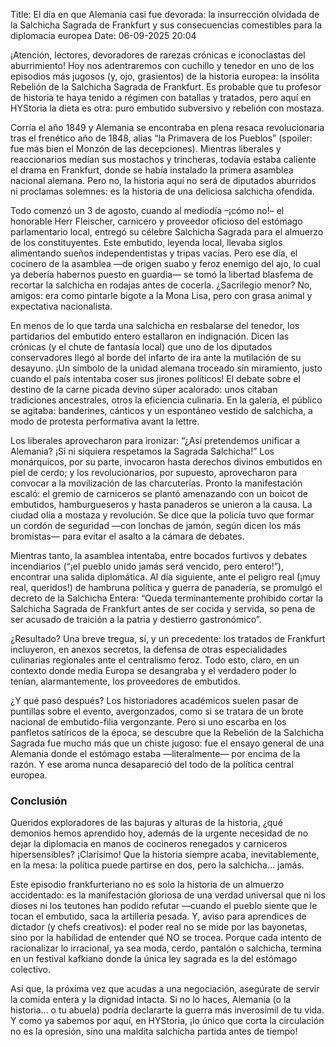 Title: El día en que Alemania casi fue devorada: la insurrección olvidada de la Salchicha Sagrada de Frankfurt y sus consecuencias comestibles para la diplomacia europea
Date: 06-09-2025 20:04

¡Atención, lectores, devoradores de rarezas crónicas e iconoclastas del aburrimiento! Hoy nos adentraremos con cuchillo y tenedor en uno de los episodios más jugosos (y, ojo, grasientos) de la historia europea: la insólita Rebelión de la Salchicha Sagrada de Frankfurt. Es probable que tu profesor de historia te haya tenido a régimen con batallas y tratados, pero aquí en HYStoria la dieta es otra: puro embutido subversivo y rebelión con mostaza.

Corría el año 1849 y Alemania se encontraba en plena resaca revolucionaria tras el frenético año de 1848, alias “la Primavera de los Pueblos” (spoiler: fue más bien el Monzón de las decepciones). Mientras liberales y reaccionarios medían sus mostachos y trincheras, todavía estaba caliente el drama en Frankfurt, donde se había instalado la primera asamblea nacional alemana. Pero no, la historia aquí no será de diputados aburridos ni proclamas solemnes: es la historia de una deliciosa salchicha ofendida.

Todo comenzó un 3 de agosto, cuando al mediodía –¡cómo no!– el honorable Herr Fleischer, carnicero y proveedor oficioso del estómago parlamentario local, entregó su célebre Salchicha Sagrada para el almuerzo de los constituyentes. Este embutido, leyenda local, llevaba siglos alimentando sueños independentistas y tripas vacías. Pero ese día, el cocinero de la asamblea —de origen suabo y feroz enemigo del ajo, lo cual ya debería habernos puesto en guardia— se tomó la libertad blasfema de recortar la salchicha en rodajas antes de cocerla. ¿Sacrilegio menor? No, amigos: era como pintarle bigote a la Mona Lisa, pero con grasa animal y expectativa nacionalista.

En menos de lo que tarda una salchicha en resbalarse del tenedor, los partidarios del embutido entero estallaron en indignación. Dicen las crónicas (y el chute de fantasía local) que uno de los diputados conservadores llegó al borde del infarto de ira ante la mutilación de su desayuno. ¡Un símbolo de la unidad alemana troceado sin miramiento, justo cuando el país intentaba coser sus jirones políticos! El debate sobre el destino de la carne picada devino súper acalorado: unos citaban tradiciones ancestrales, otros la eficiencia culinaria. En la galería, el público se agitaba: banderines, cánticos y un espontáneo vestido de salchicha, a modo de protesta performativa avant la lettre.

Los liberales aprovecharon para ironizar: “¿Así pretendemos unificar a Alemania? ¡Si ni siquiera respetamos la Sagrada Salchicha!” Los monárquicos, por su parte, invocaron hasta derechos divinos embutidos en piel de cerdo; y los revolucionarios, por supuesto, aprovecharon para convocar a la movilización de las charcuterías. Pronto la manifestación escaló: el gremio de carniceros se plantó amenazando con un boicot de embutidos, hamburgueseros y hasta panaderos se unieron a la causa. La ciudad olía a mostaza y revolución. Se dice que la policía tuvo que formar un cordón de seguridad —con lonchas de jamón, según dicen los más bromistas— para evitar el asalto a la cámara de debates.

Mientras tanto, la asamblea intentaba, entre bocados furtivos y debates incendiarios (“¡el pueblo unido jamás será vencido, pero entero!”), encontrar una salida diplomática. Al día siguiente, ante el peligro real (¡muy real, queridos!) de hambruna política y guerra de panadería, se promulgó el decreto de la Salchicha Entera: “Queda terminantemente prohibido cortar la Salchicha Sagrada de Frankfurt antes de ser cocida y servida, so pena de ser acusado de traición a la patria y destierro gastronómico”.

¿Resultado? Una breve tregua, sí, y un precedente: los tratados de Frankfurt incluyeron, en anexos secretos, la defensa de otras especialidades culinarias regionales ante el centralismo feroz. Todo esto, claro, en un contexto donde media Europa se desangraba y el verdadero poder lo tenían, alarmantemente, los proveedores de embutidos.

¿Y qué pasó después? Los historiadores académicos suelen pasar de puntillas sobre el evento, avergonzados, como si se tratara de un brote nacional de embutido-filia vergonzante. Pero si uno escarba en los panfletos satíricos de la época, se descubre que la Rebelión de la Salchicha Sagrada fue mucho más que un chiste jugoso: fue el ensayo general de una Alemania donde el estómago estaba —literalmente— por encima de la razón. Y ese aroma nunca desapareció del todo de la política central europea.

### Conclusión
Queridos exploradores de las bajuras y alturas de la historia, ¿qué demonios hemos aprendido hoy, además de la urgente necesidad de no dejar la diplomacia en manos de cocineros renegados y carniceros hipersensibles? ¡Clarísimo! Que la historia siempre acaba, inevitablemente, en la mesa: la política puede partirse en dos, pero la salchicha… jamás. 

Este episodio frankfurteriano no es solo la historia de un almuerzo accidentado: es la manifestación gloriosa de una verdad universal que ni los dioses ni los teutones han podido refutar —cuando el pueblo siente que le tocan el embutido, saca la artillería pesada. Y, aviso para aprendices de dictador (y chefs creativos): el poder real no se mide por las bayonetas, sino por la habilidad de entender qué NO se trocea. Porque cada intento de racionalizar lo irracional, ya sea moda, cerdo, pantalón o salchicha, termina en un festival kafkiano donde la única ley sagrada es la del estómago colectivo.

Así que, la próxima vez que acudas a una negociación, asegúrate de servir la comida entera y la dignidad intacta. Si no lo haces, Alemania (o la historia… o tu abuela) podría declararte la guerra más inverosímil de tu vida. Y como ya sabemos por aquí, en HYStoria, ¡lo único que corta la circulación no es la opresión, sino una maldita salchicha partida antes de tiempo!